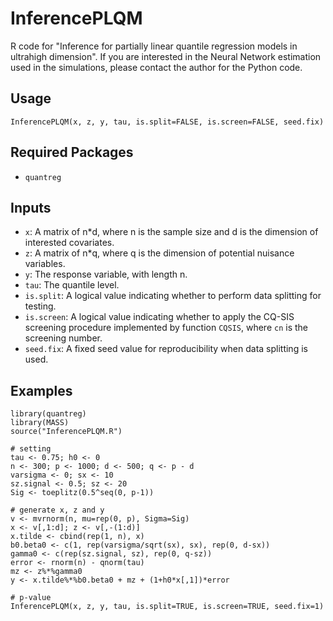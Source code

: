 # InferencePLQM
R code for "Inference for partially linear quantile regression models in ultrahigh dimension". If you are interested in the Neural Network estimation used in the simulations, please contact the author for the Python code.

## Usage

```{R}
InferencePLQM(x, z, y, tau, is.split=FALSE, is.screen=FALSE, seed.fix)
```

## Required Packages
- `quantreg`

## Inputs
- `x`: A matrix of n*d, where n is the sample size and d is the dimension of interested covariates.
- `z`: A matrix of n*q, where q is the dimension of potential nuisance variables.
- `y`: The response variable, with length n.
- `tau`: The quantile level.
- `is.split`: A logical value indicating whether to perform data splitting for testing.
- `is.screen`: A logical value indicating whether to apply the CQ-SIS screening procedure implemented by function `CQSIS`, where `cn` is the screening number.
- `seed.fix`: A fixed seed value for reproducibility when data splitting is used.

## Examples
```{R}
library(quantreg)
library(MASS)
source("InferencePLQM.R")

# setting
tau <- 0.75; h0 <- 0
n <- 300; p <- 1000; d <- 500; q <- p - d
varsigma <- 0; sx <- 10
sz.signal <- 0.5; sz <- 20
Sig <- toeplitz(0.5^seq(0, p-1))

# generate x, z and y
v <- mvrnorm(n, mu=rep(0, p), Sigma=Sig)
x <- v[,1:d]; z <- v[,-(1:d)]
x.tilde <- cbind(rep(1, n), x)
b0.beta0 <- c(1, rep(varsigma/sqrt(sx), sx), rep(0, d-sx))
gamma0 <- c(rep(sz.signal, sz), rep(0, q-sz))
error <- rnorm(n) - qnorm(tau)
mz <- z%*%gamma0 
y <- x.tilde%*%b0.beta0 + mz + (1+h0*x[,1])*error

# p-value
InferencePLQM(x, z, y, tau, is.split=TRUE, is.screen=TRUE, seed.fix=1)
```
